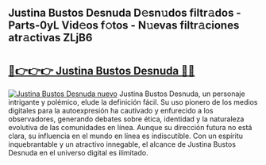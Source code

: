 ## Justina Bustos Desnuda D𝚎sn𝚞dos filtr𝚊dos - Parts-0yL Vid𝚎os f𝚘tos - N𝚞evas filtr𝚊ciones atr𝚊ctivas ZLjB6

# <h2><a href="http://mbapch.tromn.icu/?c=Justina+Bustos+Desnuda">🔗👉👉👉 Justina Bustos Desnuda 🔗🔗</a></h2>

[![Justina Bustos Desnuda nuevo](https://i.imgur.com/pEAQMta.gif)](http://mbapch.tromn.icu/?c=Justina+Bustos+Desnuda)
Justina Bustos Desnuda, un personaje intrigante y polémico, elude la definición fácil. Su uso pionero de los medios digitales para la autoexpresión ha cautivado y enfurecido a los observadores, generando debates sobre ética, identidad y la naturaleza evolutiva de las comunidades en línea. Aunque su dirección futura no está clara, su influencia en el mundo en línea es indiscutible. Con un espíritu inquebrantable y un atractivo innegable, el alcance de Justina Bustos Desnuda en el universo digital es ilimitado.

